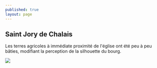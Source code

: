 ```yaml
---
published: true
layout: page
---
```

## Saint Jory de Chalais

Les terres agricoles à immédiate proximité de l'église ont été peu à peu bâties, modifiant la perception de la silhouette du bourg.

![]({{site.baseurl}}/data/images/3/histoire/03_HISTOIRE_POPCP7.jpg)
